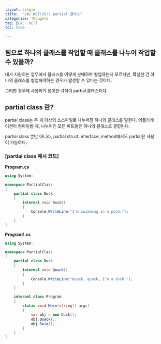```yaml
---
layout: single
title:  "C#/.NET(15): partial 클래스"
categories: Thoughts
tag: [C#, .NET]
toc: true 

---
```


## 팀으로 하나의 클래스를 작업할 때 클래스를 나누어 작업할 수 있을까?


내가 지원하는 업무에서 클래스를 어떻게 분배하여 협업하는지 모르지만, 확실한 건 하나의 클래스를 협업해야하는 경우가 발생할 수 있다는 것이다.

그러한 경우에 사용하기 용이한 녀석이 partial 클래스이다.







## partial class 란?

partial class는 두 개 이상의 소스파일로 나누어진 하나의 클래스를 말한다. 어플리케이션이 컴파일될 때, 나누어진 모든 파트들은 하나의 클래스로 결합된다. 

partial class 뿐만 아니라, partial struct, interface, method에서도 partial은 사용이 가능하다.







### [partial class 예시 코드]

**Program.cs**

```c#
using System;

namespace PartialClass
{
	partial class Duck
	{
		internal void Swim()
		{
			Console.WriteLine("I'm swimming in a pond.");
		}
	}
}
```







**Program1.cs**

```c#
using System;

namespace PartialClass
{
	partial class Duck
	{
		internal void Quack()
		{
			Console.WriteLine("Quack, quack, I'm a duck.");
		}
	}

	internal class Program
	{
		static void Main(string[] args)
		{
			var obj = new Duck();
			obj.Quack();
			obj.Swim();
		}
	}
}
```

